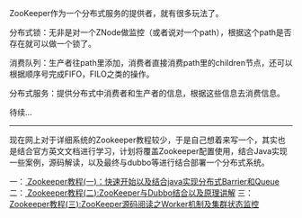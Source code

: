 ZooKeeper作为一个分布式服务的提供者，就有很多玩法了。

分布式锁：无非是对一个ZNode做监控（或者说对一个path），根据这个path是否存在就可以做一个锁了。

消费队列：生产者往path里添加，消费者直接消费path里的children节点，还可以根据顺序号完成FIFO，FILO之类的操作。

分布式服务：提供分布式中消费者和生产者的信息，根据这些信息去消费信息。

待续...

---

现在网上对于详细系统的Zookeeper教程较少，于是自己想着来写一个，其实也是结合官方英文文档进行学习，计划将覆盖Zookeeper配置使用，结合Java实现一些案例，源码解读，以及最终与dubbo等进行结合部署一个分布式系统。

一：[ Zookeeper教程(一)：快速开始以及结合java实现分布式Barrier和Queue][1]
二：[ Zookeeper教程(二):ZooKeeper与Dubbo结合以及原理讲解][2]
三：[Zookeeper教程(三):ZooKeeper源码阅读之Worker机制及集群状态监控][3]


  [1]: http://blog.csdn.net/killuazoldyck/article/details/72773873
  [2]: http://blog.csdn.net/killuazoldyck/article/details/72804280
  [3]: http://blog.csdn.net/killuazoldyck/article/details/72832413